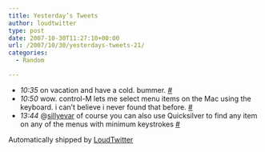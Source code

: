 ```yaml
---
title: Yesterday’s Tweets
author: loudtwitter
type: post
date: 2007-10-30T11:27:10+00:00
url: /2007/10/30/yesterdays-tweets-21/
categories:
  - Random

---
```

  * _10:35_ on vacation and have a cold. bummer. [#][1]
  * _10:50_ wow. control-M lets me select menu items on the Mac using the keyboard. i can&#8217;t believe i never found that before. [#][2]
  * _13:44_ @[sillyevar][3] of course you can also use Quicksilver to find any item on any of the menus with minimum keystrokes [#][4]

Automatically shipped by [LoudTwitter][5]

 [1]: http://twitter.com/dangoor/statuses/372801792
 [2]: http://twitter.com/dangoor/statuses/372837142
 [3]: http://twitter.com/sillyevar
 [4]: http://twitter.com/dangoor/statuses/373237222
 [5]: http://www.loudtwitter.com